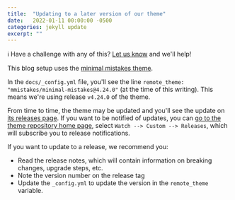 ```yaml
---
title:  "Updating to a later version of our theme"
date:   2022-01-11 00:00:00 -0500
categories: jekyll update
excerpt: ""
---
```


:information_source: Have a challenge with any of this? [Let us know](https://github.com/excellalabs/blog-in-a-box/issues/new) and we'll help!

This blog setup uses the [minimal mistakes theme](https://github.com/mmistakes/minimal-mistakes).

In the `docs/_config.yml` file, you'll see the line `remote_theme: "mmistakes/minimal-mistakes@4.24.0"` (at the time of this writing). This means we're using release `v4.24.0` of the theme.

From time to time, the theme may be updated and you'll see the update on [its releases page](https://github.com/mmistakes/minimal-mistakes/releases). If you want to be notified of updates, you can [go to the theme repository home page](https://github.com/mmistakes/minimal-mistakes), select `Watch --> Custom --> Releases`, which will subscribe you to release notifications.

If you want to update to a release, we recommend you:

* Read the release notes, which will contain information on breaking changes, upgrade steps, etc.
* Note the version number on the release tag
* Update the `_config.yml` to update the version in the `remote_theme` variable.
